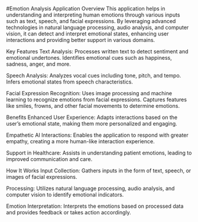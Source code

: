 #Emotion Analysis Application
Overview
This application helps in understanding and interpreting human emotions through various inputs such as text, speech, and facial expressions. By leveraging advanced technologies in natural language processing, audio analysis, and computer vision, it can detect and interpret emotional states, enhancing user interactions and providing better support in various domains.

Key Features
Text Analysis:
Processes written text to detect sentiment and emotional undertones.
Identifies emotional cues such as happiness, sadness, anger, and more.

Speech Analysis:
Analyzes vocal cues including tone, pitch, and tempo.
Infers emotional states from speech characteristics.

Facial Expression Recognition:
Uses image processing and machine learning to recognize emotions from facial expressions.
Captures features like smiles, frowns, and other facial movements to determine emotions.

Benefits
Enhanced User Experience:
Adapts interactions based on the user’s emotional state, making them more personalized and engaging.

Empathetic AI Interactions:
Enables the application to respond with greater empathy, creating a more human-like interaction experience.

Support in Healthcare:
Assists in understanding patient emotions, leading to improved communication and care.

How It Works
Input Collection: Gathers inputs in the form of text, speech, or images of facial expressions.

Processing: Utilizes natural language processing, audio analysis, and computer vision to identify emotional indicators.

Emotion Interpretation: Interprets the emotions based on processed data and provides feedback or takes action accordingly.

